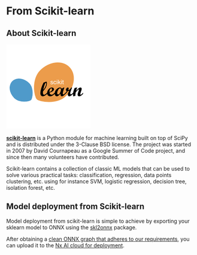 # From Scikit-learn

## About Scikit-learn

![](../../.gitbook/assets/sklear.png)

[**scikit-learn**](https://scikit-learn.org/stable/) is a Python module for machine learning built on top of SciPy and is distributed under the 3-Clause BSD license. The project was started in 2007 by David Cournapeau as a Google Summer of Code project, and since then many volunteers have contributed.

Scikit-learn contains a collection of classic ML models that can be used to solve various practical tasks: classification, regression, data points clustering, etc. using for instance SVM, logistic regression, decision tree, isolation forest, etc.

## Model deployment from Scikit-learn

Model deployment from scikit-learn is simple to achieve by exporting your sklearn model to ONNX using the [skl2onnx](https://onnx.ai/sklearn-onnx/) package.

After obtaining a [clean ONNX graph that adheres to our requirements](../onnx-requirements.md), you can upload it to the [Nx AI cloud for deployment](../../nx-ai-cloud/upload-your-model.md).

